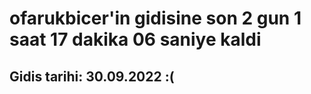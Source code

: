 # ofarukbicer'in gidisine son 2 gun 1 saat 17 dakika 06 saniye kaldi

## Gidis tarihi: 30.09.2022 :(